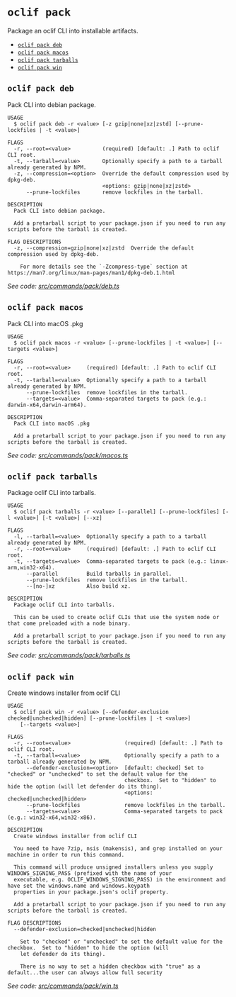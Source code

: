 # `oclif pack`

Package an oclif CLI into installable artifacts.

- [`oclif pack deb`](#oclif-pack-deb)
- [`oclif pack macos`](#oclif-pack-macos)
- [`oclif pack tarballs`](#oclif-pack-tarballs)
- [`oclif pack win`](#oclif-pack-win)

## `oclif pack deb`

Pack CLI into debian package.

```
USAGE
  $ oclif pack deb -r <value> [-z gzip|none|xz|zstd] [--prune-lockfiles | -t <value>]

FLAGS
  -r, --root=<value>          (required) [default: .] Path to oclif CLI root.
  -t, --tarball=<value>       Optionally specify a path to a tarball already generated by NPM.
  -z, --compression=<option>  Override the default compression used by dpkg-deb.
                              <options: gzip|none|xz|zstd>
      --prune-lockfiles       remove lockfiles in the tarball.

DESCRIPTION
  Pack CLI into debian package.

  Add a pretarball script to your package.json if you need to run any scripts before the tarball is created.

FLAG DESCRIPTIONS
  -z, --compression=gzip|none|xz|zstd  Override the default compression used by dpkg-deb.

    For more details see the `-Zcompress-type` section at https://man7.org/linux/man-pages/man1/dpkg-deb.1.html
```

_See code: [src/commands/pack/deb.ts](https://github.com/oclif/oclif/blob/4.13.11/src/commands/pack/deb.ts)_

## `oclif pack macos`

Pack CLI into macOS .pkg

```
USAGE
  $ oclif pack macos -r <value> [--prune-lockfiles | -t <value>] [--targets <value>]

FLAGS
  -r, --root=<value>     (required) [default: .] Path to oclif CLI root.
  -t, --tarball=<value>  Optionally specify a path to a tarball already generated by NPM.
      --prune-lockfiles  remove lockfiles in the tarball.
      --targets=<value>  Comma-separated targets to pack (e.g.: darwin-x64,darwin-arm64).

DESCRIPTION
  Pack CLI into macOS .pkg

  Add a pretarball script to your package.json if you need to run any scripts before the tarball is created.
```

_See code: [src/commands/pack/macos.ts](https://github.com/oclif/oclif/blob/4.13.11/src/commands/pack/macos.ts)_

## `oclif pack tarballs`

Package oclif CLI into tarballs.

```
USAGE
  $ oclif pack tarballs -r <value> [--parallel] [--prune-lockfiles] [-l <value>] [-t <value>] [--xz]

FLAGS
  -l, --tarball=<value>  Optionally specify a path to a tarball already generated by NPM.
  -r, --root=<value>     (required) [default: .] Path to oclif CLI root.
  -t, --targets=<value>  Comma-separated targets to pack (e.g.: linux-arm,win32-x64).
      --parallel         Build tarballs in parallel.
      --prune-lockfiles  remove lockfiles in the tarball.
      --[no-]xz          Also build xz.

DESCRIPTION
  Package oclif CLI into tarballs.

  This can be used to create oclif CLIs that use the system node or that come preloaded with a node binary.

  Add a pretarball script to your package.json if you need to run any scripts before the tarball is created.
```

_See code: [src/commands/pack/tarballs.ts](https://github.com/oclif/oclif/blob/4.13.11/src/commands/pack/tarballs.ts)_

## `oclif pack win`

Create windows installer from oclif CLI

```
USAGE
  $ oclif pack win -r <value> [--defender-exclusion checked|unchecked|hidden] [--prune-lockfiles | -t <value>]
    [--targets <value>]

FLAGS
  -r, --root=<value>                 (required) [default: .] Path to oclif CLI root.
  -t, --tarball=<value>              Optionally specify a path to a tarball already generated by NPM.
      --defender-exclusion=<option>  [default: checked] Set to "checked" or "unchecked" to set the default value for the
                                     checkbox.  Set to "hidden" to hide the option (will let defender do its thing).
                                     <options: checked|unchecked|hidden>
      --prune-lockfiles              remove lockfiles in the tarball.
      --targets=<value>              Comma-separated targets to pack (e.g.: win32-x64,win32-x86).

DESCRIPTION
  Create windows installer from oclif CLI

  You need to have 7zip, nsis (makensis), and grep installed on your machine in order to run this command.

  This command will produce unsigned installers unless you supply WINDOWS_SIGNING_PASS (prefixed with the name of your
  executable, e.g. OCLIF_WINDOWS_SIGNING_PASS) in the environment and have set the windows.name and windows.keypath
  properties in your package.json's oclif property.

  Add a pretarball script to your package.json if you need to run any scripts before the tarball is created.

FLAG DESCRIPTIONS
  --defender-exclusion=checked|unchecked|hidden

    Set to "checked" or "unchecked" to set the default value for the checkbox.  Set to "hidden" to hide the option (will
    let defender do its thing).

    There is no way to set a hidden checkbox with "true" as a default...the user can always allow full security
```

_See code: [src/commands/pack/win.ts](https://github.com/oclif/oclif/blob/4.13.11/src/commands/pack/win.ts)_

